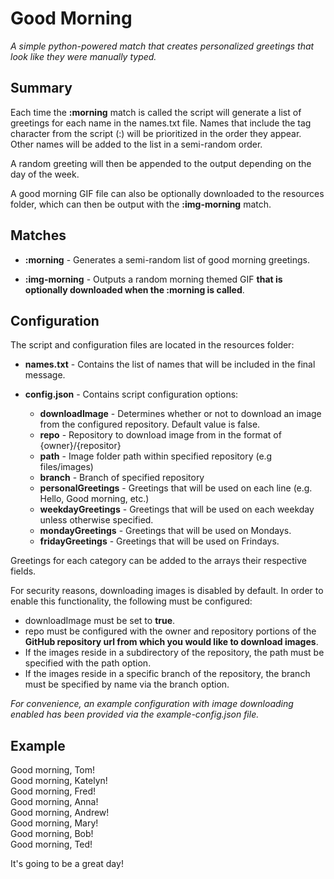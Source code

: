 # Good Morning
*A simple python-powered match that creates personalized greetings that look like they were manually typed.*

## Summary
Each time the **:morning** match is called the script will generate a list of greetings for each name in the names.txt file. Names that include the tag character from the script (:) will be prioritized in the order they appear. Other names will be added to the list in a semi-random order.

A random greeting will then be appended to the output depending on the day of the week.

A good morning GIF file can also be optionally downloaded to the resources folder, which can then be output with the **:img-morning** match.

## Matches
* **:morning** - Generates a semi-random list of good morning greetings.

* **:img-morning** - Outputs a random morning themed GIF **that is optionally downloaded when the :morning is called**.

## Configuration
The script and configuration files are located in the resources folder:
* **names.txt** - Contains the list of names that will be included in the final message.

* **config.json** - Contains script configuration options:
    * **downloadImage** - Determines whether or not to download an image from the configured repository. Default value is false.
    * **repo** - Repository to download image from in the format of {owner}/{repositor}
    * **path** - Image folder path within specified repository (e.g files/images)
    * **branch** - Branch of specified repository
    * **personalGreetings** - Greetings that will be used on each line (e.g. Hello, Good morning, etc.)
    * **weekdayGreetings** - Greetings that will be used on each weekday unless otherwise specified.
    * **mondayGreetings** - Greetings that will be used on Mondays.
    * **fridayGreetings** - Greetings that will be used on Frindays.

Greetings for each category can be added to the arrays their respective fields.

For security reasons, downloading images is disabled by default. In order to enable this functionality, the following must be configured:
* downloadImage must be set to **true**.
* repo must be configured with the owner and repository portions of the **GitHub repository url from which you would like to download images**.
* If the images reside in a subdirectory of the repository, the path must be specified with the path option.
* If the images reside in a specific branch of the repository, the branch must be specified by name via the branch option.

*For convenience, an example configuration with image downloading enabled has been provided via the example-config.json file.*

## Example
Good morning, Tom!<br>
Good morning, Katelyn!<br>
Good morning, Fred!<br>
Good morning, Anna!<br>
Good morning, Andrew!<br>
Good morning, Mary!<br>
Good morning, Bob!<br>
Good morning, Ted!<br>

It's going to be a great day!